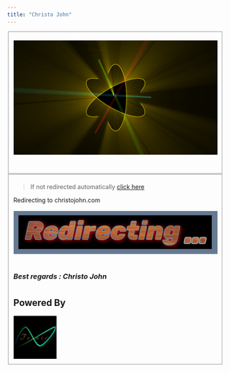 ```yaml
---
title: "Christo John"
---
```


<!--
Welcome to GitHub.
This is just a GitHub interface before redirection to [www.christojohn.com](./Main/main.html)

[click here](./Main/main.html) to get redirected...

-->


<meta http-equiv="refresh" content="5;url=./Main/main.html">

<fieldset>

<img src="./assets/sitepics/Header%20Logo.png" width="auto" height="auto"><br><br>

</fieldset>

<fieldset>

> If not redirected automatically [click here](./Main/main.html)


Redirecting to christojohn.com<br><br>
<img src='./assets/sitevid/redirect.gif'>

#

<footer>

###  ***Best regards : Christo John*** 

#

<h2> Powered By</h2>


            
<img src='./assets/sitepics/tesnic1.png' width="100" height="100" alt="Tesnic Logo">

</footer>